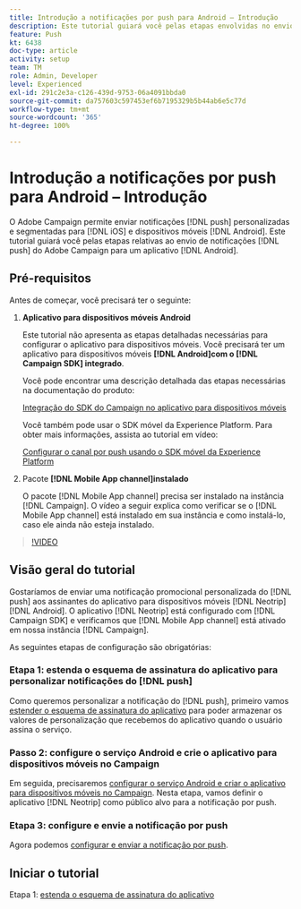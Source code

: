 ```yaml
---
title: Introdução a notificações por push para Android – Introdução
description: Este tutorial guiará você pelas etapas envolvidas no envio de notificações por push do Adobe Campaign e no recebimento dessas notificações no aplicativo Android.
feature: Push
kt: 6438
doc-type: article
activity: setup
team: TM
role: Admin, Developer
level: Experienced
exl-id: 291c2e3a-c126-439d-9753-06a4091bbda0
source-git-commit: da757603c597453ef6b7195329b5b44ab6e5c77d
workflow-type: tm+mt
source-wordcount: '365'
ht-degree: 100%

---
```


# Introdução a notificações por push para Android – Introdução

O Adobe Campaign permite enviar notificações [!DNL push] personalizadas e segmentadas para [!DNL iOS] e dispositivos móveis [!DNL Android]. Este tutorial guiará você pelas etapas relativas ao envio de notificações [!DNL push] do Adobe Campaign para um aplicativo [!DNL Android].

## Pré-requisitos

Antes de começar, você precisará ter o seguinte:

1) **Aplicativo para dispositivos móveis Android**

   Este tutorial não apresenta as etapas detalhadas necessárias para configurar o aplicativo para dispositivos móveis. Você precisará ter um aplicativo para dispositivos móveis **[!DNL Android]com o [!DNL Campaign SDK] integrado**.

   Você pode encontrar uma descrição detalhada das etapas necessárias na documentação do produto:

   [Integração do SDK do Campaign no aplicativo para dispositivos móveis](https://experienceleague.adobe.com/docs/campaign-classic/using/sending-messages/sending-push-notifications/integrating-campaign-sdk-into-the-mobile-application.html?lang=pt-BR)

   Você também pode usar o SDK móvel da Experience Platform. Para obter mais informações, assista ao tutorial em vídeo:

   [Configurar o canal por push usando o SDK móvel da Experience Platform](https://experienceleague.adobe.com/docs/campaign-classic-learn/tutorials/sending-messages/push-channel/configure-push-using-aep-mobile-sdk.html?lang=pt-BR)

2) Pacote **[!DNL Mobile App channel]instalado**

   O pacote [!DNL Mobile App channel] precisa ser instalado na instância [!DNL Campaign]. O vídeo a seguir explica como verificar se o [!DNL Mobile App channel] está instalado em sua instância e como instalá-lo, caso ele ainda não esteja instalado.

>[!VIDEO](https://video.tv.adobe.com/v/326544?quality=12)

## Visão geral do tutorial

Gostaríamos de enviar uma notificação promocional personalizada do [!DNL push] aos assinantes do aplicativo para dispositivos móveis [!DNL Neotrip] [!DNL Android]. O aplicativo [!DNL Neotrip] está configurado com [!DNL Campaign SDK] e verificamos que [!DNL Mobile App channel] está ativado em nossa instância [!DNL Campaign].

As seguintes etapas de configuração são obrigatórias:

### Etapa 1: estenda o esquema de assinatura do aplicativo para personalizar notificações do [!DNL push]

Como queremos personalizar a notificação do [!DNL push], primeiro vamos [estender o esquema de assinatura do aplicativo](/help/tutorial-getting-started-with-push-notifications-for-android/extending-the-app-subscription-schema.md) para poder armazenar os valores de personalização que recebemos do aplicativo quando o usuário assina o serviço.

### Passo 2: configure o serviço Android e crie o aplicativo para dispositivos móveis no Campaign

Em seguida, precisaremos [configurar o serviço Android e criar o aplicativo para dispositivos móveis no Campaign](/help/tutorial-getting-started-with-push-notifications-for-android/configuring-an-android-service-in-campaign.md). Nesta etapa, vamos definir o aplicativo [!DNL Neotrip] como público alvo para a notificação por push.

### Etapa 3: configure e envie a notificação por push

Agora podemos [configurar e enviar a notificação por push](/help/tutorial-getting-started-with-push-notifications-for-android/configuring-and-sending-push-notifications.md).

## Iniciar o tutorial

Etapa 1: [estenda o esquema de assinatura do aplicativo](/help/tutorial-getting-started-with-push-notifications-for-android/extending-the-app-subscription-schema.md)
